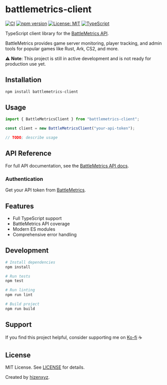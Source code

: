 # battlemetrics-client

[![CI](https://github.com/hizenxyz/battlemetrics-client/workflows/CI/badge.svg)](https://github.com/hizenxyz/battlemetrics-client/actions)
[![npm version](https://badge.fury.io/js/battlemetrics-client.svg)](https://badge.fury.io/js/battlemetrics-client)
[![License: MIT](https://img.shields.io/badge/License-MIT-yellow.svg)](https://opensource.org/licenses/MIT)
[![TypeScript](https://img.shields.io/badge/TypeScript-007ACC?logo=typescript&logoColor=white)](https://www.typescriptlang.org/)

TypeScript client library for the [BattleMetrics API](https://www.battlemetrics.com/developers).

BattleMetrics provides game server monitoring, player tracking, and admin tools for popular games like Rust, Ark, CS2, and more.

⚠️ **Note**: This project is still in active development and is not ready for production use yet.

## Installation

```bash
npm install battlemetrics-client
```

## Usage

```typescript
import { BattleMetricsClient } from "battlemetrics-client";

const client = new BattleMetricsClient("your-api-token");

// TODO; describe usage
```

## API Reference

For full API documentation, see the [BattleMetrics API docs](https://www.battlemetrics.com/developers/documentation).

### Authentication

Get your API token from [BattleMetrics](https://www.battlemetrics.com/developers).

## Features

- Full TypeScript support
- BattleMetrics API coverage
- Modern ES modules
- Comprehensive error handling

## Development

```bash
# Install dependencies
npm install

# Run tests
npm test

# Run linting
npm run lint

# Build project
npm run build
```

## Support

If you find this project helpful, consider supporting me on [Ko-fi](https://ko-fi.com/hizenxyz) ☕

## License

MIT License. See [LICENSE](LICENSE) for details.

Created by [hizenxyz](https://github.com/hizenxyz).
